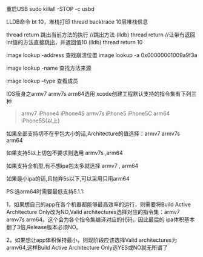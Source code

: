 重启USB
    sudo killall -STOP -c usbd

LLDB命令
bt 10，堆栈打印 thread backtrace 10层堆栈信息

thread return 跳出当前方法的执行
//跳出方法
(lldb) thread return
//让带有返回int值的方法直接跳出，并返回值10
(lldb) thread return 10

image lookup -address 查找崩溃位置
image lookup -a 0x00000001009a9f3a

image lookup -name 查找方法来源

image lookup –type 查看成员

IOS瘦身之armv7 armv7s arm64选用
xcode创建工程默认支持的指令集有下列三种
>armv7
  iPhone4
  iPhone4S
>armv7s
  iPhone5
  iPhone5C
>arm64
  iPhone5S(以上)

如果全部支持切不在乎包大小的话,Architecture的值选择：armv7 armv7s arm64

如果支持5以上切包不要求则选用 armv7s ,arm64

如果支持全机型,有不想ipa包太多就选择 armv7 , arm64

如果最小ipa的话,且抛弃5s以下,可以采用只用arm64

PS:选arm64时需要最低支持5.1.1:

1，如果想自己的app在各个机器都能够最高效率的运行，则需要将Build Active Architecture Only改为NO,Valid architectures选择对应的指令集：armv7 armv7s arm64。这个会为各个指令集编译对应的代码，因此最后的 ipa体积基本翻了3倍,Release版本必须NO。

2，如果想让app体积保持最小，则现阶段应该选择Valid architectures为armv64,这样Build Active Architecture Only选YES或NO就无所谓了







